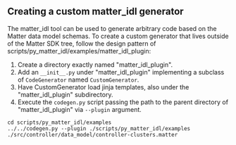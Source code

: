 ## Creating a custom matter_idl generator

The matter_idl tool can be used to generate arbitrary code based on the Matter
data model schemas. To create a custom generator that lives outside of the
Matter SDK tree, follow the design pattern of
scripts/py_matter_idl/examples/matter_idl_plugin:

1. Create a directory exactly named "matter_idl_plugin".
2. Add an `__init__.py` under "matter_idl_plugin" implementing a subclass of
   `CodeGenerator` named `CustomGenerator`.
3. Have CustomGenerator load jinja templates, also under the "matter_idl_plugin"
   subdirectory.
4. Execute the `codegen.py` script passing the path to the parent directory of
   "matter_idl_plugin" via `--plugin` argument.

```
cd scripts/py_matter_idl/examples
../../codegen.py --plugin ./scripts/py_matter_idl/examples ./src/controller/data_model/controller-clusters.matter
```
